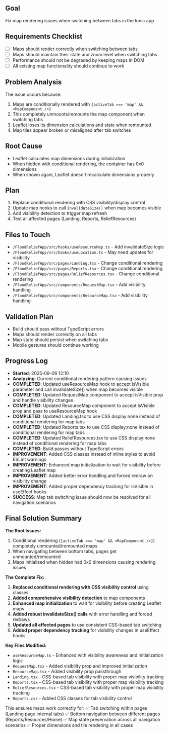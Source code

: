## Goal
Fix map rendering issues when switching between tabs in the Ionic app

## Requirements Checklist
- [ ] Maps should render correctly when switching between tabs
- [ ] Maps should maintain their state and zoom level when switching tabs
- [ ] Performance should not be degraded by keeping maps in DOM
- [ ] All existing map functionality should continue to work

## Problem Analysis
The issue occurs because:
1. Maps are conditionally rendered with `{activeTab === 'map' && <MapComponent />}`
2. This completely unmounts/remounts the map component when switching tabs
3. Leaflet loses its dimension calculations and state when remounted
4. Map tiles appear broken or misaligned after tab switches

## Root Cause
- Leaflet calculates map dimensions during initialization
- When hidden with conditional rendering, the container has 0x0 dimensions
- When shown again, Leaflet doesn't recalculate dimensions properly

## Plan
1. Replace conditional rendering with CSS visibility/display control
2. Update map hooks to call `invalidateSize()` when map becomes visible
3. Add visibility detection to trigger map refresh
4. Test all affected pages (Landing, Reports, ReliefResources)

## Files to Touch
- `/FloodReliefApp/src/hooks/useResourceMap.ts` - Add invalidateSize logic
- `/FloodReliefApp/src/hooks/useLocation.ts` - May need updates for visibility
- `/FloodReliefApp/src/pages/Landing.tsx` - Change conditional rendering
- `/FloodReliefApp/src/pages/Reports.tsx` - Change conditional rendering  
- `/FloodReliefApp/src/pages/ReliefResources.tsx` - Change conditional rendering
- `/FloodReliefApp/src/components/RequestMap.tsx` - Add visibility handling
- `/FloodReliefApp/src/components/ResourceMap.tsx` - Add visibility handling

## Validation Plan
- Build should pass without TypeScript errors
- Maps should render correctly on all tabs
- Map state should persist when switching tabs
- Mobile gestures should continue working

## Progress Log
- **Started**: 2025-09-06 12:10
- **Analyzing**: Current conditional rendering pattern causing issues
- **COMPLETED**: Updated useResourceMap hook to accept isVisible parameter and call invalidateSize() when map becomes visible
- **COMPLETED**: Updated RequestMap component to accept isVisible prop and handle visibility changes
- **COMPLETED**: Updated ResourceMap component to accept isVisible prop and pass to useResourceMap hook
- **COMPLETED**: Updated Landing.tsx to use CSS display:none instead of conditional rendering for map tabs
- **COMPLETED**: Updated Reports.tsx to use CSS display:none instead of conditional rendering for map tabs  
- **COMPLETED**: Updated ReliefResources.tsx to use CSS display:none instead of conditional rendering for map tabs
- **COMPLETED**: Build passes without TypeScript errors
- **IMPROVEMENT**: Added CSS classes instead of inline styles to avoid ESLint warnings
- **IMPROVEMENT**: Enhanced map initialization to wait for visibility before creating Leaflet map
- **IMPROVEMENT**: Added better error handling and forced redraw on visibility change
- **IMPROVEMENT**: Added proper dependency tracking for isVisible in useEffect hooks
- **SUCCESS**: Map tab switching issue should now be resolved for all navigation scenarios

## Final Solution Summary
**The Root Issues:**
1. Conditional rendering (`{activeTab === 'map' && <MapComponent />}`) completely unmounted/remounted maps
2. When navigating between bottom tabs, pages get unmounted/remounted
3. Maps initialized when hidden had 0x0 dimensions causing rendering issues

**The Complete Fix:**
1. **Replaced conditional rendering with CSS visibility control** using classes
2. **Added comprehensive visibility detection** to map components  
3. **Enhanced map initialization** to wait for visibility before creating Leaflet maps
4. **Added robust invalidateSize() calls** with error handling and forced redraws
5. **Updated all affected pages** to use consistent CSS-based tab switching
6. **Added proper dependency tracking** for visibility changes in useEffect hooks

**Key Files Modified:**
- `useResourceMap.ts` - Enhanced with visibility awareness and initialization logic
- `RequestMap.tsx` - Added visibility prop and improved initialization  
- `ResourceMap.tsx` - Added visibility prop passthrough
- `Landing.tsx` - CSS-based tab visibility with proper map visibility tracking
- `Reports.tsx` - CSS-based tab visibility with proper map visibility tracking
- `ReliefResources.tsx` - CSS-based tab visibility with proper map visibility tracking
- `Reports.css` - Added CSS classes for tab visibility control

This ensures maps work correctly for:
✅ Tab switching within pages (Landing page internal tabs)
✅ Bottom navigation between different pages (Reports/Resources/Home)
✅ Map state preservation across all navigation scenarios
✅ Proper dimensions and tile rendering in all cases
